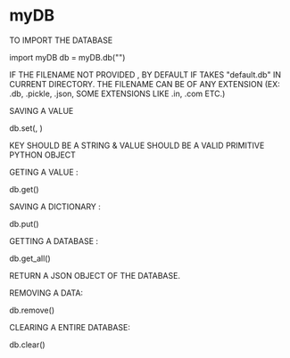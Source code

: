 # myDB

TO IMPORT THE DATABASE 

import myDB
db = myDB.db("<filename>")
  
IF THE FILENAME NOT PROVIDED , BY DEFAULT IF TAKES "default.db" IN CURRENT DIRECTORY.
THE FILENAME CAN BE OF ANY EXTENSION (EX: .db, .pickle, .json, SOME EXTENSIONS LIKE .in, .com ETC.)

SAVING A VALUE 

db.set(<key>, <value>)

KEY SHOULD BE A STRING & VALUE SHOULD BE A VALID PRIMITIVE PYTHON OBJECT

GETING A VALUE :

db.get(<key>)
  
SAVING A DICTIONARY :

db.put(<dict object>)
  
GETTING A DATABASE :

db.get_all()

RETURN A JSON OBJECT OF THE DATABASE.

REMOVING A DATA:

db.remove(<key>)
  
CLEARING A ENTIRE DATABASE:

db.clear()
